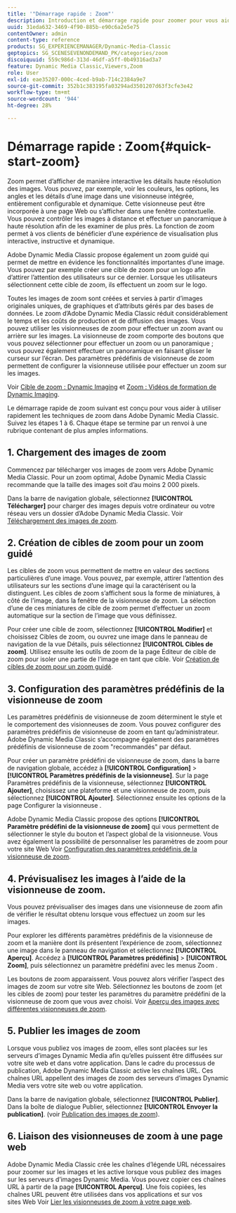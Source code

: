 ```yaml
---
title: '"Démarrage rapide : Zoom"'
description: Introduction et démarrage rapide pour zoomer pour vous aider à démarrer rapidement.
uuid: 31eda632-3469-4f90-885b-e90c6a2e5e75
contentOwner: admin
content-type: reference
products: SG_EXPERIENCEMANAGER/Dynamic-Media-Classic
geptopics: SG_SCENESEVENONDEMAND_PK/categories/zoom
discoiquuid: 559c986d-313d-46df-a5ff-0b49316ad3a7
feature: Dynamic Media Classic,Viewers,Zoom
role: User
exl-id: eae35207-000c-4ced-b9ab-714c2384a9e7
source-git-commit: 352b1c383195fa03294ad3501207d63f3cfe3e42
workflow-type: tm+mt
source-wordcount: '944'
ht-degree: 28%

---
```


# Démarrage rapide : Zoom{#quick-start-zoom}

Zoom permet d’afficher de manière interactive les détails haute résolution des images. Vous pouvez, par exemple, voir les couleurs, les options, les angles et les détails d’une image dans une visionneuse intégrée, entièrement configurable et dynamique. Cette visionneuse peut être incorporée à une page Web ou s’afficher dans une fenêtre contextuelle. Vous pouvez contrôler les images à distance et effectuer un panoramique à haute résolution afin de les examiner de plus près. La fonction de zoom permet à vos clients de bénéficier d’une expérience de visualisation plus interactive, instructive et dynamique. 

Adobe Dynamic Media Classic propose également un zoom guidé qui permet de mettre en évidence les fonctionnalités importantes d’une image. Vous pouvez par exemple créer une cible de zoom pour un logo afin d’attirer l’attention des utilisateurs sur ce dernier. Lorsque les utilisateurs sélectionnent cette cible de zoom, ils effectuent un zoom sur le logo.

Toutes les images de zoom sont créées et servies à partir d’images originales uniques, de graphiques et d’attributs gérés par des bases de données. Le zoom d’Adobe Dynamic Media Classic réduit considérablement le temps et les coûts de production et de diffusion des images. Vous pouvez utiliser les visionneuses de zoom pour effectuer un zoom avant ou arrière sur les images. La visionneuse de zoom comporte des boutons que vous pouvez sélectionner pour effectuer un zoom ou un panoramique ; vous pouvez également effectuer un panoramique en faisant glisser le curseur sur l’écran. Des paramètres prédéfinis de visionneuse de zoom permettent de configurer la visionneuse utilisée pour effectuer un zoom sur les images.

Voir [Cible de zoom : Dynamic Imaging](https://s7d5.scene7.com/s7viewers/html5/VideoViewer.html?videoserverurl=https://s7d5.scene7.com/is/content/&amp;emailurl=https://s7d5.scene7.com/s7/emailFriend&amp;serverUrl=https://s7d5.scene7.com/is/image/&amp;config=Scene7SharedAssets/Universal_HTML5_Video&amp;contenturl=https://s7d5.scene7.com/skins/&amp;asset=S7tutorials/559_Zoom%20Target%20Tool_converted%20renamed_Dynamic%20Imaging-AVS) et [Zoom : Vidéos de formation de Dynamic Imaging](https://s7d5.scene7.com/s7viewers/html5/VideoViewer.html?videoserverurl=https://s7d5.scene7.com/is/content/&amp;emailurl=https://s7d5.scene7.com/s7/emailFriend&amp;serverUrl=https://s7d5.scene7.com/is/image/&amp;config=Scene7SharedAssets/Universal_HTML5_Video&amp;contenturl=https://s7d5.scene7.com/skins/&amp;asset=S7tutorials/560_Zoom_converted%20renamed_Dynamic%20Imaging-AVS).

Le démarrage rapide de zoom suivant est conçu pour vous aider à utiliser rapidement les techniques de zoom dans Adobe Dynamic Media Classic. Suivez les étapes 1 à 6. Chaque étape se termine par un renvoi à une rubrique contenant de plus amples informations.

## 1. Chargement des images de zoom

Commencez par télécharger vos images de zoom vers Adobe Dynamic Media Classic. Pour un zoom optimal, Adobe Dynamic Media Classic recommande que la taille des images soit d’au moins 2 000 pixels.

Dans la barre de navigation globale, sélectionnez **[!UICONTROL Télécharger]** pour charger des images depuis votre ordinateur ou votre réseau vers un dossier d’Adobe Dynamic Media Classic. Voir [Téléchargement des images de zoom](uploading-zoom-images.md#uploading_zoom_images).

## 2. Création de cibles de zoom pour un zoom guidé

Les cibles de zoom vous permettent de mettre en valeur des sections particulières d’une image. Vous pouvez, par exemple, attirer l’attention des utilisateurs sur les sections d’une image qui la caractérisent ou la distinguent. Les cibles de zoom s’affichent sous la forme de miniatures, à côté de l’image, dans la fenêtre de la visionneuse de zoom. La sélection d’une de ces miniatures de cible de zoom permet d’effectuer un zoom automatique sur la section de l’image que vous définissez.

Pour créer une cible de zoom, sélectionnez **[!UICONTROL Modifier]** et choisissez Cibles de zoom, ou ouvrez une image dans le panneau de navigation de la vue Détails, puis sélectionnez **[!UICONTROL Cibles de zoom]**. Utilisez ensuite les outils de zoom de la page Éditeur de cible de zoom pour isoler une partie de l’image en tant que cible. Voir [Création de cibles de zoom pour un zoom guidé](creating-zoom-targets-guided-zoom.md#creating_zoom_targets_for_guided_zoom).

## 3. Configuration des paramètres prédéfinis de la visionneuse de zoom

Les paramètres prédéfinis de visionneuse de zoom déterminent le style et le comportement des visionneuses de zoom. Vous pouvez configurer des paramètres prédéfinis de visionneuse de zoom en tant qu’administrateur. Adobe Dynamic Media Classic s’accompagne également des paramètres prédéfinis de visionneuse de zoom &quot;recommandés&quot; par défaut.

Pour créer un paramètre prédéfini de visionneuse de zoom, dans la barre de navigation globale, accédez à **[!UICONTROL Configuration]** > **[!UICONTROL Paramètres prédéfinis de la visionneuse]**. Sur la page Paramètres prédéfinis de la visionneuse, sélectionnez **[!UICONTROL Ajouter]**, choisissez une plateforme et une visionneuse de zoom, puis sélectionnez **[!UICONTROL Ajouter]**. Sélectionnez ensuite les options de la page Configurer la visionneuse .

Adobe Dynamic Media Classic propose des options **[!UICONTROL Paramètre prédéfini de la visionneuse de zoom]** qui vous permettent de sélectionner le style du bouton et l’aspect global de la visionneuse. Vous avez également la possibilité de personnaliser les paramètres de zoom pour votre site Web Voir [Configuration des paramètres prédéfinis de la visionneuse de zoom](setting-zoom-viewer-presets.md#setting_up_zoom_viewer_presets).

## 4. Prévisualisez les images à l’aide de la visionneuse de zoom.

Vous pouvez prévisualiser des images dans une visionneuse de zoom afin de vérifier le résultat obtenu lorsque vous effectuez un zoom sur les images.

Pour explorer les différents paramètres prédéfinis de la visionneuse de zoom et la manière dont ils présentent l’expérience de zoom, sélectionnez une image dans le panneau de navigation et sélectionnez **[!UICONTROL Aperçu]**. Accédez à **[!UICONTROL Paramètres prédéfinis]** > **[!UICONTROL Zoom]**, puis sélectionnez un paramètre prédéfini avec les menus Zoom .

Les boutons de zoom apparaissent. Vous pouvez alors vérifier l’aspect des images de zoom sur votre site Web. Sélectionnez les boutons de zoom (et les cibles de zoom) pour tester les paramètres du paramètre prédéfini de la visionneuse de zoom que vous avez choisi. Voir [Aperçu des images avec différentes visionneuses de zoom](previewing-image-assets-different-zoom.md#previewing_image_assets_with_different_zoom_viewers).

## 5. Publier les images de zoom

Lorsque vous publiez vos images de zoom, elles sont placées sur les serveurs d’images Dynamic Media afin qu’elles puissent être diffusées sur votre site web et dans votre application. Dans le cadre du processus de publication, Adobe Dynamic Media Classic active les chaînes URL. Ces chaînes URL appellent des images de zoom des serveurs d’images Dynamic Media vers votre site web ou votre application.

Dans la barre de navigation globale, sélectionnez **[!UICONTROL Publier]**. Dans la boîte de dialogue Publier, sélectionnez **[!UICONTROL Envoyer la publication]**. (voir [Publication des images de zoom](publishing-zoom-images.md#publishing_zoom_images)).

## 6. Liaison des visionneuses de zoom à une page web

Adobe Dynamic Media Classic crée les chaînes d’légende URL nécessaires pour zoomer sur les images et les active lorsque vous publiez des images sur les serveurs d’images Dynamic Media. Vous pouvez copier ces chaînes URL à partir de la page **[!UICONTROL Aperçu]**. Une fois copiées, les chaînes URL peuvent être utilisées dans vos applications et sur vos sites Web Voir [Lier les visionneuses de zoom à votre page web](linking-zoom-viewers-web-pages.md#linking_zoom_viewers_to_your_web_pages).

